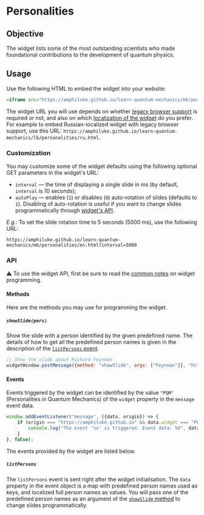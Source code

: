 # Personalities

## Objective

The widget lists some of the most outstanding scientists who made foundational contributions to the development of quantum physics.

## Usage

Use the following HTML to embed the widget into your website:

```html
<iframe src="https://amphiluke.github.io/learn-quantum-mechanics/mb/personalities/en.html" width="200" height="480" scrolling="no" frameborder="0"></iframe>
```

The widget URL you will use depends on whether [legacy browser support](../../README.md#browser-compatibility) is required or not, and also on which [localization of the widget](../../README.md#widget-localization) do you prefer. For example to embed Russian-localized widget with legacy browser support, use this URL: `https://amphiluke.github.io/learn-quantum-mechanics/lb/personalities/ru.html`.

### Customization

You may customize some of the widget defaults using the following optional GET parameters in the widget's URL:

* `interval` — the time of displaying a single slide in ms (by default, `interval` is 10 seconds);
* `autoPlay` — enables (`1`) or disables (`0`) auto-rotation of slides (defaults to `1`). Disabling of auto-rotation is useful if you want to change slides programmatically through [widget's API](#showslidepers).

*E.g.:* To set the slide rotation time to 5 seconds (5000 ms), use the following URL:
```
https://amphiluke.github.io/learn-quantum-mechanics/mb/personalities/en.html?interval=5000
```

### API

:warning: To use the widget API, first be sure to read the [common notes](../../README.md#widget-apis) on widget programming.

#### Methods

Here are the methods you may use for programming the widget.

##### `showSlide(pers)`

Show the slide with a person identified by the given predefined name. The details of how to get all the predefined person names is given in the description of the [`listPersons` event](#listpersons).

```javascript
// Show the slide about Richard Feynman
widgetWindow.postMessage({method: "showSlide", args: ["Feynman"]}, "https://amphiluke.github.io");
```

#### Events

Events triggered by the widget can be identified by the value `"PQM"` (Personalities in Quantum Mechanics) of the `widget` property in the `message` event data.

```javascript
window.addEventListener("message", ({data, origin}) => {
    if (origin === "https://amphiluke.github.io" && data.widget === "PQM") {
        console.log("The event '%s' is triggered. Event data: %O", data.event, data.data);
    }
}, false);
```

The events provided by the widget are listed below.

##### `listPersons`

The `listPersons` event is sent right after the widget initialisation. The `data` property in the event object is a map with predefined person names used as keys, and localized full person names as values. You will pass one of the predefined person names as an argument of the [`showSlide` method](#showslidepers) to change slides programmatically.